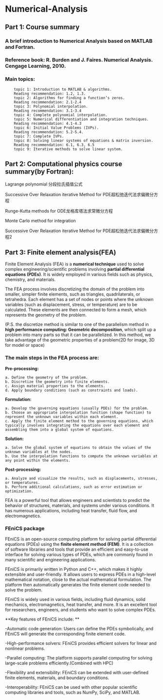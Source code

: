 # Numerical-Analysis

## Part 1: Course summary

### A brief introduction to Numerical Analysis based on MATLAB and Fortran.

### Reference book: R. Burden and J. Faires. Numerical Analysis. Cengage Learning, 2010.


### Main topics:

        topic 1: Introduction to MATLAB & algorithms.
        Reading recommendation: 1.2, 1.3.
        topic 2: Algorithms for finding a function’s zeros.
        Reading recommendation: 2.1-2.4
        topic 3: Polynomial interpolation.
        Reading recommendation: 3.1-3.4
        topic 4: Complete polynomial interpolation.
        topic 5: Numerical differentiation and integration techniques.
        Reading recommendation: 4.1-4.3
        topic 6: Initial Value Problems (IVPs).
        Reading recommendation: 5.2-5.4.
        topic 7: Complete IVPs.
        topic 8: Solving linear systems of equations & matrix inversion.
        Reading recommendation: 6.1, 6.3, 6.5
        topic 9: Iterative methods to solve linear system.

## Part 2: Computational physics course summary(by Fortran):

Lagrange polynomial 分段拉氏插值公式

Successive Over Relaxation iterative Method for PDE超松弛迭代法求偏微分方程

Runge-Kutta methods for ODE龙格库塔法求常微分方程

Monte Carlo method for integration

Successive Over Relaxation iterative Method for PDE超松弛迭代法求偏微分方程2

## Part 3: Finite element analysis(FEA)

Finite Element Analysis (FEA) is a **numerical technique** used to solve complex engineering/scientific problems involving **partial differential equations (PDEs)**. It is widely employed in various fields such as physics, chemistry, and materials.

The FEA process involves discretizing the domain of the problem into smaller, simpler finite elements, such as triangles, quadrilaterals, or tetrahedra. Each element has a set of nodes or points where the unknown variables (such as displacement, stress, or temperature) are to be calculated. These elements are then connected to form a mesh, which represents the geometry of the problem.

(P.S. the discretize method is similar to one of the parallelism method in **high performance computing: Geometric decomposition**, which split up a problem into many parts so that it can be parallelized. In this method, we take advantage of the geometric properties of a problem(2D for image, 3D for model or space)

### The main steps in the FEA process are:

**Pre-processing:**

    a. Define the geometry of the problem.
    b. Discretize the geometry into finite elements.
    c. Assign material properties to the elements.
    d. Apply boundary conditions (such as constraints and loads).

**Formulation:**

    a. Develop the governing equations (usually PDEs) for the problem.
    b. Choose an appropriate interpolation function (shape function) to represent the unknown variables within each element.
    c. Apply the finite element method to the governing equations, which typically involves integrating the equations over each element and assembling them into a global system of equations.

**Solution:**

    a. Solve the global system of equations to obtain the values of the unknown variables at the nodes.
    b. Use the interpolation functions to compute the unknown variables at any point within the elements.

**Post-processing:**

    a. Analyze and visualize the results, such as displacements, stresses, or temperatures.
    b. Perform additional calculations, such as error estimation or optimization.

FEA is a powerful tool that allows engineers and scientists to predict the behavior of structures, materials, and systems under various conditions. It has numerous applications, including heat transfer, fluid flow, and electromagnetics.

### FEniCS package

FEniCS is an open-source computing platform for solving partial differential equations (PDEs) using the **finite element method (FEM)**. It is a collection of software libraries and tools that provide an efficient and easy-to-use interface for solving various types of PDEs, which are commonly found in many scientific and engineering applications.

FEniCS is primarily written in Python and C++, which makes it highly extensible and user-friendly. It allows users to express PDEs in a high-level mathematical notation, close to the actual mathematical formulation. The platform then automatically generates the finite element code needed to solve the problem.

FEniCS is widely used in various fields, including fluid dynamics, solid mechanics, electromagnetics, heat transfer, and more. It is an excellent tool for researchers, engineers, and students who want to solve complex PDEs.

**Key features of FEniCS include: **

-Automatic code generation: Users can define the PDEs symbolically, and FEniCS will generate the corresponding finite element code.

-High-performance solvers: FEniCS provides efficient solvers for linear and nonlinear problems.

-Parallel computing: The platform supports parallel computing for solving large-scale problems efficiently.(Combined with HPC)

-Flexibility and extensibility: FEniCS can be extended with user-defined finite elements, materials, and boundary conditions.

-Interoperability: FEniCS can be used with other popular scientific computing libraries and tools, such as NumPy, SciPy, and MATLAB.


